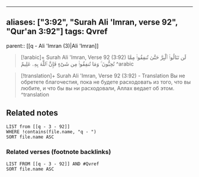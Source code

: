 
---
aliases: ["3:92", "Surah Ali 'Imran, verse 92", "Qur'an 3:92"]
tags: Qvref
---

parent:: [[q - Ali 'Imran (3)|Ali 'Imran]]

> [!arabic]+ Surah Ali 'Imran, Verse 92 (3:92)
> <span class="quran-arabic">لَن تَنَالُوا۟ ٱلْبِرَّ حَتَّىٰ تُنفِقُوا۟ مِمَّا تُحِبُّونَ ۚ وَمَا تُنفِقُوا۟ مِن شَىْءٍ فَإِنَّ ٱللَّهَ بِهِۦ عَلِيمٌ</span>
^arabic

> [!translation]+ Surah Ali 'Imran, Verse 92 (3:92) - Translation
> Вы не обретете благочестия, пока не будете расходовать из того, что вы любите, и что бы вы ни расходовали, Аллах ведает об этом.
^translation



## Related notes
```dataview
LIST from [[q - 3 - 92]]
WHERE !contains(file.name, "q - ")
SORT file.name ASC
```

### Related verses (footnote backlinks)
```dataview
LIST FROM [[q - 3 - 92]] AND #Qvref
SORT file.name ASC
```

